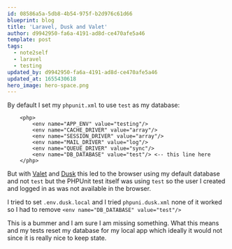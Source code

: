 ```yaml
---
id: 08586a5a-5db8-4b54-975f-b2d976c61d66
blueprint: blog
title: 'Laravel, Dusk and Valet'
author: d9942950-fa6a-4191-ad8d-ce470afe5a46
template: post
tags:
  - note2self
  - laravel
  - testing
updated_by: d9942950-fa6a-4191-ad8d-ce470afe5a46
updated_at: 1655430618
hero_image: hero-space.png
---
```

By default I set my `phpunit.xml` to use `test` as my database:

```
    <php>
        <env name="APP_ENV" value="testing"/>
        <env name="CACHE_DRIVER" value="array"/>
        <env name="SESSION_DRIVER" value="array"/>
        <env name="MAIL_DRIVER" value="log"/>
        <env name="QUEUE_DRIVER" value="sync"/>
        <env name="DB_DATABASE" value="test"/> <-- this line here 
    </php>
```

But with [Valet](https://laravel.com/docs/5.5/valet) and [Dusk](https://laravel.com/docs/5.5/dusk) this led to the browser using my default database and not `test`
but the PHPUnit test itself was using `test` so the user I created and logged in as was not available in the browser.

I tried to set `.env.dusk.local` and I tried `phpuni.dusk.xml` none of it worked so I had to remove `<env name="DB_DATABASE" value="test"/>`

This is a bummer and I am sure I am missing something. What this means and my tests reset my database for my local app which ideally it would not since it is really nice to keep state.